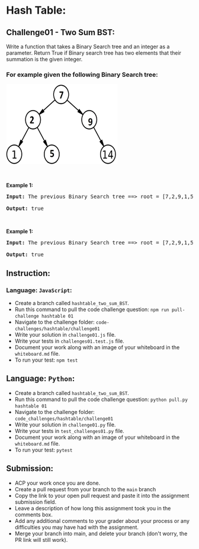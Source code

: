 # Hash Table:

## Challenge01 - Two Sum BST:

Write a function that takes a Binary Search tree and an integer as a parameter.
Return True if Binary search tree has two elements that their summation is the given integer.
<h3> For example given the following Binary Search tree:</h3>
<img src= ".../../../../../assets/hashmap-01.png" style="width: 300px; height: 215px;" />


<p>&nbsp;</p>
<p><strong>Example 1:</strong></p>

<pre><strong>Input:</strong> The previous Binary Search tree ==> root = [7,2,9,1,5,null,14], k = 3
  
<strong>Output:</strong> true
</pre>


<p>&nbsp;</p>
<p><strong>Example 1:</strong></p>

<pre><strong>Input:</strong> The previous Binary Search tree ==> root = [7,2,9,1,5,null,14], k = 4
  
<strong>Output:</strong> true
</pre>



## Instruction:

### Language: `JavaScript`:

* Create a branch called `hashtable_two_sum_BST`.
* Run this command to pull the code challenge question: `npm run pull-challenge hashtable 01`
* Navigate to the challenge folder: `code-challenges/hashtable/challenge01`
* Write your solution in `challenge01.js` file.
* Write your tests in `challenges01.test.js` file.
* Document your work along with an image of your whiteboard in the `whiteboard.md` file.
* To run your test: `npm test`


## Language: `Python`:

* Create a branch called `hashtable_two_sum_BST`.
* Run this command to pull the code challenge question: `python pull.py hashtable 01`
* Navigate to the challenge folder: `code_challenges/hashtable/challenge01`
* Write your solution in `challenge01.py` file.
* Write your tests in `test_challenges01.py` file.
* Document your work along with an image of your whiteboard in the `whiteboard.md` file.
* To run your test: `pytest`


## Submission:
* ACP your work once you are done.
* Create a pull request from your branch to the `main` branch
* Copy the link to your open pull request and paste it into the assignment submission field.
* Leave a description of how long this assignment took you in the comments box.
* Add any additional comments to your grader about your process or any difficulties you may have had with the assignment.
* Merge your branch into main, and delete your branch (don't worry, the PR link will still work).

